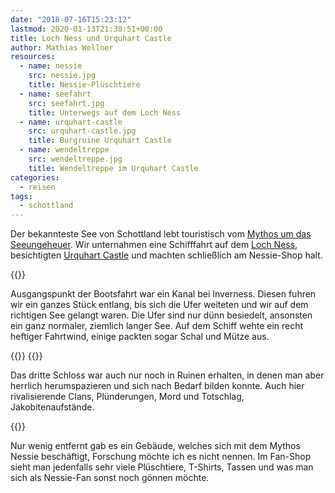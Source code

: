 ```yaml
---
date: "2018-07-16T15:23:12"
lastmod: 2020-01-13T21:38:51+00:00
title: Loch Ness und Urquhart Castle
author: Mathias Wellner
resources:
  - name: nessie
    src: nessie.jpg
    title: Nessie-Plüschtiere
  - name: seefahrt
    src: seefahrt.jpg
    title: Unterwegs auf dem Loch Ness
  - name: urquhart-castle
    src: urquhart-castle.jpg
    title: Burgruine Urquhart Castle
  - name: wendeltreppe
    src: wendeltreppe.jpg
    title: Wendeltreppe im Urquhart Castle    
categories:
  - reisen
tags:
  - schottland
---
```

Der bekannteste See von Schottland lebt touristisch vom [Mythos um das Seeungeheuer](https://de.wikipedia.org/wiki/Ungeheuer_von_Loch_Ness). Wir unternahmen eine Schifffahrt auf dem [Loch Ness](https://de.wikipedia.org/wiki/Loch_Ness), besichtigten [Urquhart Castle](https://de.wikipedia.org/wiki/Urquhart_Castle) und machten schließlich am Nessie-Shop halt. 
<!--more-->

{{<responsive-image name="seefahrt">}}

Ausgangspunkt der Bootsfahrt war ein Kanal bei Inverness. Diesen fuhren wir ein ganzes Stück entlang, bis sich die Ufer weiteten und wir auf dem richtigen See gelangt waren. Die Ufer sind nur dünn besiedelt, ansonsten ein ganz normaler, ziemlich langer See. Auf dem Schiff wehte ein recht heftiger Fahrtwind, einige packten sogar Schal und Mütze aus.

{{<responsive-image name="urquhart-castle">}}
{{<responsive-image name="wendeltreppe">}}

Das dritte Schloss war auch nur noch in Ruinen erhalten, in denen man aber herrlich herumspazieren und sich nach Bedarf bilden konnte. Auch hier rivalisierende Clans, Plünderungen, Mord und Totschlag, Jakobitenaufstände. 

{{<responsive-image name="nessie">}}

Nur wenig entfernt gab es ein Gebäude, welches sich mit dem Mythos Nessie beschäftigt, Forschung möchte ich es nicht nennen. Im Fan-Shop sieht man jedenfalls sehr viele Plüschtiere, T-Shirts, Tassen und was man sich als Nessie-Fan sonst noch gönnen möchte. 
